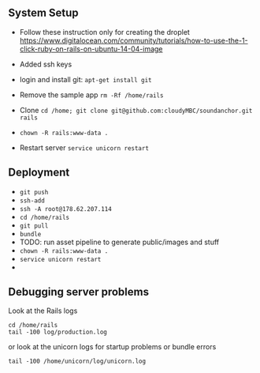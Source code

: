 

## System Setup

* Follow these instruction only for creating the droplet https://www.digitalocean.com/community/tutorials/how-to-use-the-1-click-ruby-on-rails-on-ubuntu-14-04-image

* Added ssh keys
* login and install git: `apt-get install git`
* Remove the sample app `rm -Rf /home/rails`
* Clone `cd /home; git clone git@github.com:cloudyMBC/soundanchor.git rails`
* `chown -R rails:www-data .`
* Restart server `service unicorn restart`


## Deployment

* `git push`
* `ssh-add`
* `ssh -A root@178.62.207.114`
* `cd /home/rails`
* `git pull`
* `bundle`
* TODO: run asset pipeline to generate public/images and stuff
* `chown -R rails:www-data .`
* `service unicorn restart`
*

## Debugging server problems

Look at the Rails logs 
```
cd /home/rails
tail -100 log/production.log
```

or look at the unicorn logs for startup problems or bundle errors

```
tail -100 /home/unicorn/log/unicorn.log
```


